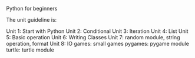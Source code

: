 Python for beginners


The unit guideline is:

Unit 1: Start with Python
Unit 2: Conditional 
Unit 3: Iteration
Unit 4: List
Unit 5: Basic operation
Unit 6: Writing Classes
Unit 7: random module, string operation, format
Unit 8: IO
games: small games
pygames: pygame module
turtle: turtle module
